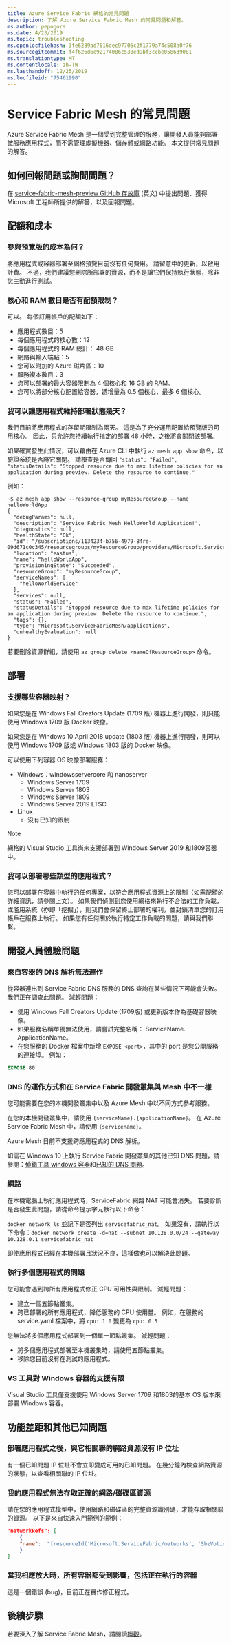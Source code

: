 ```yaml
---
title: Azure Service Fabric 網格的常見問題
description: 了解 Azure Service Fabric Mesh 的常見問題和解答。
ms.author: pepogors
ms.date: 4/23/2019
ms.topic: troubleshooting
ms.openlocfilehash: 3fe6289ad7616dec97706c2f1779a74c508a0f76
ms.sourcegitcommit: f4f626d6e92174086c530ed9bf3ccbe058639081
ms.translationtype: MT
ms.contentlocale: zh-TW
ms.lasthandoff: 12/25/2019
ms.locfileid: "75461990"
---
```

# <a name="commonly-asked-service-fabric-mesh-questions"></a>Service Fabric Mesh 的常見問題

Azure Service Fabric Mesh 是一個受到完整管理的服務，讓開發人員能夠部署微服務應用程式，而不需管理虛擬機器、儲存體或網路功能。 本文提供常見問題的解答。

## <a name="how-do-i-report-an-issue-or-ask-a-question"></a>如何回報問題或詢問問題？

在 [service-fabric-mesh-preview GitHub 存放庫](https://aka.ms/sfmeshissues) \(英文\) 中提出問題、獲得 Microsoft 工程師所提供的解答，以及回報問題。

## <a name="quota-and-cost"></a>配額和成本

### <a name="what-is-the-cost-of-participating-in-the-preview"></a>參與預覽版的成本為何？

將應用程式或容器部署至網格預覽目前沒有任何費用。 請留意中的更新，以啟用計費。 不過，我們建議您刪除所部署的資源，而不是讓它們保持執行狀態，除非您主動進行測試。

### <a name="is-there-a-quota-limit-of-the-number-of-cores-and-ram"></a>核心和 RAM 數目是否有配額限制？

可以。 每個訂用帳戶的配額如下：

- 應用程式數目：5
- 每個應用程式的核心數：12
- 每個應用程式的 RAM 總計： 48 GB
- 網路與輸入端點：5
- 您可以附加的 Azure 磁片區：10
- 服務複本數目：3
- 您可以部署的最大容器限制為 4 個核心和 16 GB 的 RAM。
- 您可以將部分核心配置給容器，遞增量為 0.5 個核心，最多 6 個核心。

### <a name="how-long-can-i-leave-my-application-deployed"></a>我可以讓應用程式維持部署狀態幾天？

我們目前將應用程式的存留期限制為兩天。 這是為了充分運用配置給預覽版的可用核心。 因此，只允許您持續執行指定的部署 48 小時，之後將會關閉該部署。

如果確實發生此情況，可以藉由在 Azure CLI 中執行 `az mesh app show` 命令，以驗證系統是否將它關閉。 請檢查是否傳回 `"status": "Failed", "statusDetails": "Stopped resource due to max lifetime policies for an application during preview. Delete the resource to continue."` 

例如： 

```cli
~$ az mesh app show --resource-group myResourceGroup --name helloWorldApp
{
  "debugParams": null,
  "description": "Service Fabric Mesh HelloWorld Application!",
  "diagnostics": null,
  "healthState": "Ok",
  "id": "/subscriptions/1134234-b756-4979-84re-09d671c0c345/resourcegroups/myResourceGroup/providers/Microsoft.ServiceFabricMesh/applications/helloWorldApp",
  "location": "eastus",
  "name": "helloWorldApp",
  "provisioningState": "Succeeded",
  "resourceGroup": "myResourceGroup",
  "serviceNames": [
    "helloWorldService"
  ],
  "services": null,
  "status": "Failed",
  "statusDetails": "Stopped resource due to max lifetime policies for an application during preview. Delete the resource to continue.",
  "tags": {},
  "type": "Microsoft.ServiceFabricMesh/applications",
  "unhealthyEvaluation": null
}
```

若要刪除資源群組，請使用 `az group delete <nameOfResourceGroup>` 命令。

## <a name="deployments"></a>部署

### <a name="what-container-images-are-supported"></a>支援哪些容器映射？

如果您是在 Windows Fall Creators Update (1709 版) 機器上進行開發，則只能使用 Windows 1709 版 Docker 映像。

如果您是在 Windows 10 April 2018 update (1803 版) 機器上進行開發，則可以使用 Windows 1709 版或 Windows 1803 版的 Docker 映像。

可以使用下列容器 OS 映像部署服務：
- Windows：windowsservercore 和 nanoserver
    - Windows Server 1709
    - Windows Server 1803
    - Windows Server 1809
    - Windows Server 2019 LTSC
- Linux
    - 沒有已知的限制

> [!NOTE]
> 網格的 Visual Studio 工具尚未支援部署到 Windows Server 2019 和1809容器中。

### <a name="what-types-of-applications-can-i-deploy"></a>我可以部署哪些類型的應用程式？ 

您可以部署在容器中執行的任何專案，以符合應用程式資源上的限制（如需配額的詳細資訊，請參閱上文）。 如果我們偵測到您使用網格來執行不合法的工作負載，或濫用系統（亦即「挖掘」），則我們會保留終止部署的權利，並封鎖清單您的訂用帳戶在服務上執行。 如果您有任何關於執行特定工作負載的問題，請與我們聯繫。 

## <a name="developer-experience-issues"></a>開發人員體驗問題

### <a name="dns-resolution-from-a-container-doesnt-work"></a>來自容器的 DNS 解析無法運作

從容器連出到 Service Fabric DNS 服務的 DNS 查詢在某些情況下可能會失敗。 我們正在調查此問題。 減輕問題：

- 使用 Windows Fall Creators Update (1709版) 或更新版本作為基礎容器映像。
- 如果服務名稱單獨無法使用，請嘗試完整名稱： ServiceName. ApplicationName。
- 在您服務的 Docker 檔案中新增 `EXPOSE <port>`，其中的 port 是您公開服務的連接埠。 例如：

```Dockerfile
EXPOSE 80
```

### <a name="dns-does-not-work-the-same-as-it-does-for-service-fabric-development-clusters-and-in-mesh"></a>DNS 的運作方式和在 Service Fabric 開發叢集與 Mesh 中不一樣

您可能需要在您的本機開發叢集中以及 Azure Mesh 中以不同方式參考服務。

在您的本機開發叢集中，請使用 `{serviceName}.{applicationName}`。 在 Azure Service Fabric Mesh 中，請使用 `{servicename}`。 

Azure Mesh 目前不支援跨應用程式的 DNS 解析。

如需在 Windows 10 上執行 Service Fabric 開發叢集的其他已知 DNS 問題，請參閱：[偵錯工具 windows 容器](/azure/service-fabric/service-fabric-how-to-debug-windows-containers)和[已知的 DNS 問題](https://docs.microsoft.com/azure/service-fabric/service-fabric-dnsservice#known-issues)。

### <a name="networking"></a>網路

在本機電腦上執行應用程式時，ServiceFabric 網路 NAT 可能會消失。 若要診斷是否發生此問題，請從命令提示字元執行以下命令：

`docker network ls` 並記下是否列出 `servicefabric_nat`。  如果沒有，請執行以下命令：`docker network create -d=nat --subnet 10.128.0.0/24 --gateway 10.128.0.1 servicefabric_nat`

即使應用程式已經在本機部署且狀況不良，這樣做也可以解決此問題。

### <a name="issues-running-multiple-apps"></a>執行多個應用程式的問題

您可能會遇到跨所有應用程式修正 CPU 可用性與限制。 減輕問題：
- 建立一個五節點叢集。
- 跨已部署的所有應用程式，降低服務的 CPU 使用量。 例如，在服務的 service.yaml 檔案中，將 `cpu: 1.0` 變更為 `cpu: 0.5`

您無法將多個應用程式部署到一個單一節點叢集。 減輕問題：
- 將多個應用程式部署至本機叢集時，請使用五節點叢集。
- 移除您目前沒有在測試的應用程式。

### <a name="vs-tooling-has-limited-support-for-windows-containers"></a>VS 工具對 Windows 容器的支援有限

Visual Studio 工具僅支援使用 Windows Server 1709 和1803的基本 OS 版本來部署 Windows 容器。 

## <a name="feature-gaps-and-other-known-issues"></a>功能差距和其他已知問題

### <a name="after-deploying-my-application-the-network-resource-associated-with-it-does-not-have-an-ip-address"></a>部署應用程式之後，與它相關聯的網路資源沒有 IP 位址

有一個已知問題 IP 位址不會立即變成可用的已知問題。 在幾分鐘內檢查網路資源的狀態，以查看相關聯的 IP 位址。

### <a name="my-application-fails-to-access-the-right-networkvolume-resource"></a>我的應用程式無法存取正確的網路/磁碟區資源

請在您的應用程式模型中，使用網路和磁碟區的完整資源識別碼，才能存取相關聯的資源。 以下是來自快速入門範例的範例：

```json
"networkRefs": [
    {
    "name":  "[resourceId('Microsoft.ServiceFabric/networks', 'SbzVotingNetwork')]" 
    }
]
```

### <a name="when-i-scale-out-all-of-my-containers-are-affected-including-running-ones"></a>當我相應放大時，所有容器都受到影響，包括正在執行的容器

這是一個錯誤 (bug)，目前正在實作修正程式。

## <a name="next-steps"></a>後續步驟

若要深入了解 Service Fabric Mesh，請閱讀[概觀](service-fabric-mesh-overview.md)。

